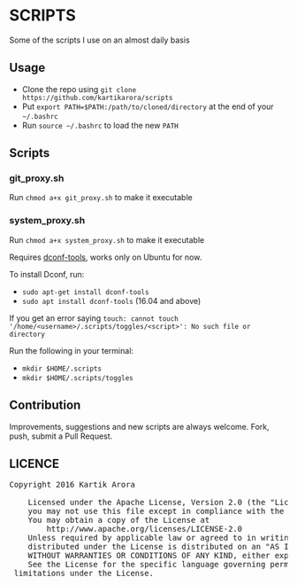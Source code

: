 # SCRIPTS

Some of the scripts I use on an almost daily basis

## Usage 

- Clone the repo using `git clone https://github.com/kartikarora/scripts`
- Put `export PATH=$PATH:/path/to/cloned/directory` at the end of your `~/.bashrc`
- Run `source ~/.bashrc` to load the new `PATH`

## Scripts

### git_proxy.sh

Run `chmod a+x git_proxy.sh` to make it executable

### system_proxy.sh

Run `chmod a+x system_proxy.sh` to make it executable

Requires [dconf-tools](https://apps.ubuntu.com/cat/applications/dconf-tools/), works only on Ubuntu for now.

To install Dconf, run:
- `sudo apt-get install dconf-tools` 
- `sudo apt install dconf-tools` (16.04 and above)

If you get an error saying `touch: cannot touch '/home/<username>/.scripts/toggles/<script>': No such file or directory`

Run the following in your terminal:
- `mkdir $HOME/.scripts`
- `mkdir $HOME/.scripts/toggles`

## Contribution

Improvements, suggestions and new scripts are always welcome. Fork, push, submit a Pull Request.

## LICENCE
<pre>
Copyright 2016 Kartik Arora

    Licensed under the Apache License, Version 2.0 (the "License");
    you may not use this file except in compliance with the License.
    You may obtain a copy of the License at
        http://www.apache.org/licenses/LICENSE-2.0
    Unless required by applicable law or agreed to in writing, software
    distributed under the License is distributed on an "AS IS" BASIS,
    WITHOUT WARRANTIES OR CONDITIONS OF ANY KIND, either express or implied.
    See the License for the specific language governing permissions and
 limitations under the License.
</pre>